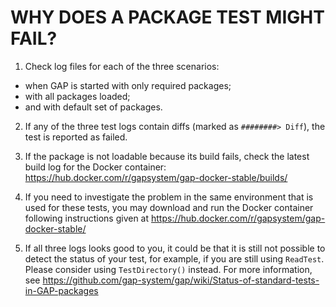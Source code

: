 # WHY DOES A PACKAGE TEST MIGHT FAIL?

1. Check log files for each of the three scenarios:
- when GAP is started with only required packages; 
- with all packages loaded; 
- and with default set of packages. 

2. If any of the three test logs contain diffs (marked as
`########> Diff`), the test is reported as failed.

3. If the package is not loadable because its build fails, 
check the latest build log for the Docker container: 
https://hub.docker.com/r/gapsystem/gap-docker-stable/builds/

4. If you need to investigate the problem in the same 
environment that is used for these tests, you may download 
and run the Docker container following instructions given at
https://hub.docker.com/r/gapsystem/gap-docker-stable/

5. If all three logs looks good to you, it could be that it 
is still not possible to detect the status of your test, for
example, if you are still using `ReadTest`. Please consider
using `TestDirectory()` instead. For more information, see
https://github.com/gap-system/gap/wiki/Status-of-standard-tests-in-GAP-packages

